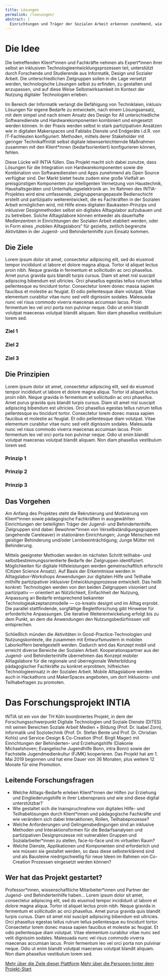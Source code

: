 ```yaml
---
title: Lösungen
permalink: /loesungen/
abstract: |
  Einrichtungen und Träger der Sozialen Arbeit erkennen zunehmend, wie gesellschaftlich relevant die mangelnde digitale Teilhabe ihrer Klient\*innen ist. Es mangelt ihnen jedoch an konkreten individuellen Lösungen, die für Teilhabe und selbstbestimmte Alltagsbewältigung ihrer Klient\*innen hilfreich sind, Risiken reduzieren, deren Implementierung und Betrieb keinen hohen Aufwand verursacht, und die unproblematisch hinsichtlich von Haftungs- oder Datenschutzfragen einsetzbar sind. Gesucht werden innovative Ansätze, um Klient*innen der Sozialen Arbeit an Nutzungen digitaler Technologien heranzuführen.
---
```


# Die Idee

Die betreffenden Klient\*innen und Fachkräfte nehmen als Expert\*innen ihrer selbst an inklusiven Technologieentwicklungsprozessen teil, unterstützt durch Forschende und Studierende aus Informatik, Design und Sozialer Arbeit. Die unterschiedlichen Zielgruppen sollen in die Lage versetzt werden, technologische Lösungen selbst zu erfinden, zu gestalten und anzupassen, und auf diese Weise Selbstwirksamkeit im Kontext der Nutzung digitaler Technologien erleben.

Im Bereich der Informatik verlangt die Befähigung von Techniklaien, inklusiv Lösungen für eigene Bedarfe zu entwickeln, nach einem Lösungsansatz, mit dem simpel und nach einem Ansatz des Design for All unterschiedliche Softwaredienste und Hardwarekomponenten kombiniert und eingesetzt werden können. In der Praxis werden selbst in stark partizipativen Ansätzen wie in digitalen Makerspaces und Fablabs Dienste und Endgeräte i.d.R. von IT-Fachleuten konfiguriert. Methoden, mittels derer Stakeholder mit geringer Technikaffinität selbst digitale lebenserleichternde Maßnahmen zusammen mit den Klient\*innen (bedarfsorientiert) konfigurieren können, fehlen.

Diese Lücke will INTIA füllen. Das Projekt macht sich dabei zunutze, dass Lösungen für die Integration von Hardwarekomponenten sowie die Kombination von Softwarediensten und Apps zunehmend als Open Source verfügbar sind. Der Markt bietet heute zudem eine große Vielfalt an preisgünstigen Komponenten zur intelligenten Vernetzung von Haustechnik, Haushaltsgeräten und Unterhaltungselektronik an. Im Rahmen des INTIA-Projektes wird eine umfassende, zielgruppenangepasste Bedienschicht erstellt und partizipativ weiterentwickelt, die es Fachkräften in der Sozialen Arbeit ermöglichen wird, mit Hilfe eines digitalen Baukasten-Prinzips und inklusiver Designmethoden selbst ein digitales Alltagslabor aufzubauen und zu betreiben. Solche Alltagslabore können entweder als dauerhafte Medienzentren in Einrichtungen der Sozialen Arbeit etabliert werden, oder in Form eines „mobilen Alltagslabors“ für gezielte, zeitlich begrenzte Aktivitäten in der Jugend- und Behindertenhilfe zum Einsatz kommen.

## Die Ziele

Lorem ipsum dolor sit amet, consectetur adipiscing elit, sed do eiusmod tempor incididunt ut labore et dolore magna aliqua. Tortor id aliquet lectus proin nibh. Neque gravida in fermentum et sollicitudin ac orci phasellus. Amet purus gravida quis blandit turpis cursus. Diam sit amet nisl suscipit adipiscing bibendum est ultricies. Orci phasellus egestas tellus rutrum tellus pellentesque eu tincidunt tortor. Consectetur lorem donec massa sapien faucibus et molestie ac feugiat. Et odio pellentesque diam volutpat. Vitae elementum curabitur vitae nunc sed velit dignissim sodales. Malesuada nunc vel risus commodo viverra maecenas accumsan lacus. Proin fermentum leo vel orci porta non pulvinar neque. Odio ut enim blandit volutpat maecenas volutpat blandit aliquam. Non diam phasellus vestibulum lorem sed.

### Ziel 1

### Ziel 2

### Ziel 3

## Die Prinzipien

Lorem ipsum dolor sit amet, consectetur adipiscing elit, sed do eiusmod tempor incididunt ut labore et dolore magna aliqua. Tortor id aliquet lectus proin nibh. Neque gravida in fermentum et sollicitudin ac orci phasellus. Amet purus gravida quis blandit turpis cursus. Diam sit amet nisl suscipit adipiscing bibendum est ultricies. Orci phasellus egestas tellus rutrum tellus pellentesque eu tincidunt tortor. Consectetur lorem donec massa sapien faucibus et molestie ac feugiat. Et odio pellentesque diam volutpat. Vitae elementum curabitur vitae nunc sed velit dignissim sodales. Malesuada nunc vel risus commodo viverra maecenas accumsan lacus. Proin fermentum leo vel orci porta non pulvinar neque. Odio ut enim blandit volutpat maecenas volutpat blandit aliquam. Non diam phasellus vestibulum lorem sed.

### Prinzip 1

### Prinzip 2

### Prinzip 3

## Das Vorgehen

Am Anfang des Projektes steht die Rekrutierung und Motivierung von Klient\*innen sowie pädagogische Fachkräften in ausgewählten Einrichtungen der beteiligten Träger der Jugend- und Behindertenhilfe. Zielgruppen sind dabei: Bewohner\*innen von Verselbständigungsgruppen (angehende Careleaver) in stationären Einrichtungen; Junge Menschen mit geistiger Behinderung und/oder Lernbeeinträchtigung; Junge Mütter mit Behinderung.

Mittels geeigneter Methoden werden im nächsten Schritt teilhabe- und selbstbestimmungsorientierte Bedarfe der Zielgruppen identifiziert. Möglichkeiten für digitale Hilfeleistungen werden gemeinschaftlich erforscht (Citizen Science Ansatz). Auf Basis der Erkenntnisse werden in Alltagslabor-Workshops Anwendungen zur digitalen Hilfe und Teilhabe mithilfe partizipativer inklusiver Entwicklungsprozesse entwickelt. Das heißt konkret: Technologien werden von den beiden Zielgruppen visioniert und partizipativ — orientiert an Nützlichkeit, Einfachheit der Nutzung, Anpassung an Bedarfe entsprechend bekannter Technologieakzeptanzmodelle — co-kreativ designt und im Alltag erprobt. Die parallel stattfindende, sorgfältige Begleitforschung gibt Hinweise für erforderliche Anpassungen. Die iterative Weiterentwickelung erfolgt bis zu dem Punkt, an dem die Anwendungen den Nutzungsbedürfnissen voll entsprechen.

Schließlich münden die Aktivitäten in Good-Practice-Technologien und Nutzungskontexte, die zusammen mit Entwurfsmustern in mobilen Laborkoffern bereitgestellt werden. Dadurch wird das Konzept mobil und erreicht diverse Bereiche der Sozialen Arbeit. Kooperationspartner aus der Jugend- und Behindertenhilfe übernehmen das Konzept mobiler Alltagslabore für die regionale und überregionale Weiterbildung pädagogischer Fachkräfte zu konkret erprobtem, hilfreichen Technologieeinsatz in der Sozialen Arbeit. Mobile Alltagslabore werden auch in Hackathons und MakerSpaces angeboten, um dort Inklusions- und Teilhabefragen zu promoten.

# Das Forschungsprojekt INTIA

INTIA ist ein von der TH Köln koordiniertes Projekt, in dem der Forschungsschwerpunkt Digitale Technologien und Soziale Dienste (DITES) mit seinen Bereichen Soziale Arbeit Medien + Bildung (Prof. Dr. Isabel Zorn), Informatik und Soziotechnik (Prof. Dr. Stefan Bente und Prof. Dr. Christian Kohls) und Service-Design & Co-Creation (Prof. Birgit Mager) mit Einrichtungen der Behinderten- und Erziehungshilfe (Diakonie Michaelshoven; Evangelische Jugendhilfe Bonn, intra Bonn) sowie der Fachstelle Jugendmedienkultur (FJMK) kooperieren. Das Projekt hat am 1. Mai 2019 begonnen und hat eine Dauer von 36 Monaten, plus weitere 12 Monate für eine Promotion.

## Leitende Forschungsfragen

- Welche Alltags-Bedarfe erleben Klient\*innen der Hilfen zur Erziehung und Eingliederungshilfe in ihrer Lebenspraxis und wie sind diese digital unterstützbar?
- Wie gestaltet sich die Inanspruchnahme von digitalen Hilfe- und Teilhabelösungen durch Klient\*innen und pädagogische Fachkräfte und wie verändern sich dabei Interaktionen, Rollen, Teilhabeprozesse?
- Welche Anforderungen und Gelingensbedingungen sind an inklusive Methoden und Interaktionsformen für die Bedarfsanalysen und partizipativen Designprozesse mit vulnerablen Gruppen und Sozialarbeiter\*innen zu stellen, face-to-face und im virtuellen Raum?
- Welche Dienste, Applikationen und Komponenten sind erforderlich und wie müssen sie gestaltet werden, so dass diese selbsterklärend sind und als Bausteine niedrigschwellig für neue Ideen im Rahmen von Co-Creation Prozessen eingesetzt werden können?

## Wer hat das Projekt gestartet?

Professor\*innen, wissenschafltiche Mitarbeiter\*innen und Partner der Jugend- und Behindertenhilfe haben...
Lorem ipsum dolor sit amet, consectetur adipiscing elit, sed do eiusmod tempor incididunt ut labore et dolore magna aliqua. Tortor id aliquet lectus proin nibh. Neque gravida in fermentum et sollicitudin ac orci phasellus. Amet purus gravida quis blandit turpis cursus. Diam sit amet nisl suscipit adipiscing bibendum est ultricies. Orci phasellus egestas tellus rutrum tellus pellentesque eu tincidunt tortor. Consectetur lorem donec massa sapien faucibus et molestie ac feugiat. Et odio pellentesque diam volutpat. Vitae elementum curabitur vitae nunc sed velit dignissim sodales. Malesuada nunc vel risus commodo viverra maecenas accumsan lacus. Proin fermentum leo vel orci porta non pulvinar neque. Odio ut enim blandit volutpat maecenas volutpat blandit aliquam. Non diam phasellus vestibulum lorem sed.

<a href="/about_platform/" class="button is-primary">
Mehr über die Ziele dieser Plattform</a>

<a href="/team/" class="button is-primary">
Mehr über die Personen hinter dem Projekt-Start</a>
